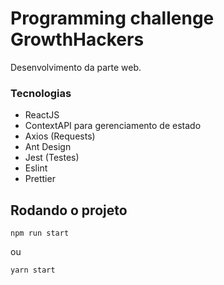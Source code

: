 # **Programming challenge GrowthHackers**

Desenvolvimento da parte web.


### Tecnologias
* ReactJS
* ContextAPI para gerenciamento de estado
* Axios (Requests)
* Ant Design
* Jest (Testes)
* Eslint
* Prettier


## Rodando o projeto

```
npm run start
```

ou

```
yarn start
```


